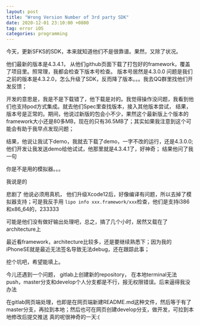 ```yaml
---
layout: post
title: "Wrong Version Number of 3rd party SDK"	
date: 2020-12-01 23:10:00 +0800
tag: error iOS
categories: programming
---
```


今天，更新SFKS的SDK，本来就知道他们不是很靠谱。果然，又除了状况。

他们最新的版本是4.3.4.1， 从他们github页面下载了打包好的framework，覆盖了项目里。照常理，我都会检查下版本号检查。
版本号居然是4.3.0.0 问题是我们之前的版本是4.3.2.0，怎么升级了SDK，反而降了版本。。。我去QQ群里找他们开发反馈；


开发的意思是，我是不是下载错了，他下载是对的。我觉得操作没问题，我看到他们也支持pod方式集成。就去他们Spec里查找版本，接入其他版本尝试，
结果，版本号是正常的。期间，他说过新版的包会小不少，果然这个最新版上个版本的framework大小还是80多MB，现在的只有36.5MB了；其实如果我注意到这个可能会有助于我早点发现问题；

结果，他说让我试下demo，我就去下载了demo，一字不改的运行，还是4.3.0.0;他们开发让我发送demo给他试试，他那里就是4.3.4.1了，好神奇；
结果他问了我一句

你是不是用的模拟器。。。

我说是的

悲剧了 他说必须用真机， 他们升级Xcode12后，好像编译有问题，所以去掉了模拟器支持；可是我反手用
`lipo info xxx.framework/xxx`检查，他们是支持i386和x86_64的，233333

可能是他们没有做好输出处理吧，总之，搞了几个小时，居然又载在了architecture上

最近看framework，architecture比较多，还是要继续熟悉下；因为我的iPhoneSE就是最近无法签名导致无法debug，还在跟踪此事；

挖个坑吧，希望能填上。

今儿还遇到一个问题，
gitlab上创建新的repository， 在本地terminal无法push，master分支和develop个人分支都是不行，报无权限错误。后来逼得我没办法


在gitlab网页端处理，也即是在网页端新建README.md这种文件，然后等于有了master分支，再拉到本地；然后也可在网页创建develop分支，做开发，可拉到本地修改后提交推送
真的呢很神奇的一天:(